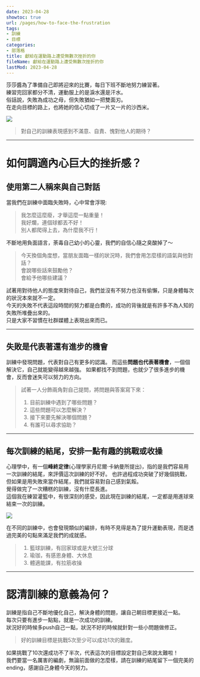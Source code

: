 ```yaml
---
date: 2023-04-28
showtoc: true
url: /pages/how-to-face-the-frustration
tags:
- 訓練
- 目標
categories:
- 部落格
title: 獻給在運動路上遭受無數次挫折的你
fileName: 獻給在運動路上遭受無數次挫折的你
lastMod: 2023-04-28
---
```

莎莎醬為了準備自己即將迎來的比賽，每日下班不斷地努力練習著。   
練習完回家都分不清，運動服上的是淚水還是汗水。  
俗話說，失敗為成功之母，但失敗猶如一把雙面刃。  
在走向目標的路上，也將她的信心切成了一片又一片的沙西米。  

![](https://cdn.jsdelivr.net/gh/xiang0805/blogimage@main/img/%e7%8d%bb%e7%b5%a6%e5%9c%a8%e9%81%8b%e5%8b%95%e8%b7%af%e4%b8%8a-1.jpeg)

> 對自己的訓練表現感到不滿意、自責、愧對他人的期待？
---

# 如何調適內心巨大的挫折感？

## 使用第二人稱來與自己對話

當我們在訓練中面臨失敗時，心中常會浮現:  
> 我怎麼這麼廢，才舉這麼一點重量！  
> 我好爛，連個球都丟不好！  
> 別人都爬得上去，為什麼我不行！  

不斷地用負面語言，荼毒自己幼小的心靈，我們的自信心隨之臭酸掉了～    
> 今天換個角度想，當朋友面臨一樣的狀況時，我們會用怎麼樣的語氣與他對話？  
> 會說哪些話來鼓勵他？  
> 會給予他哪些建議？

試著用對待他人的態度來對待自己，我們並沒有不努力也沒有偷懶，只是身體每次的狀況本來就不一定。  
今天的失敗不代表這段時間的努力都是白費的，成功的背後就是有許多不為人知的失敗所堆疊出來的。  
只是大家不習慣在社群媒體上表現出來而已。

---

## 失敗是代表著還有進步的機會

訓練中發現問題，代表對自己有更多的認識。
而這些**問題也代表著機會**，一個個解決它，自己就能變得越來越強。
如果都找不到問題，也就少了很多進步的機會，反而會迷失可以努力的方向。
> 試著一人分飾兩角對自己提問，將問題與答案寫下來：  
> 1. 目前訓練中遇到了哪些問題？ 
> 2. 這些問題可以怎麼解決？  
> 3. 接下來要先解決哪個問題？  
> 4. 有誰可以尋求協助？

---

## 每次訓練的結尾，安排一點有趣的挑戰或收操

心理學中，有一個**峰終定律**(心理學家丹尼爾·卡納曼所提出)，指的是我們容易用一次訓練的結尾，來評價這次訓練的好不好。
也許過程成功突破了好幾個挑戰，但如果是用失敗來當作結尾，我們就容易對自己感到氣餒。  
覺得做完了一次糟糕的訓練，沒有什麼長進。  
這個我在練習灌籃中，有很深刻的感受，因此現在訓練的結尾，一定都是用進球來結束一次的訓練。  

![](https://cdn.jsdelivr.net/gh/xiang0805/blogimage@main/img/%e7%8d%bb%e7%b5%a6%e5%9c%a8%e9%81%8b%e5%8b%95%e8%b7%af%e4%b8%8a-2.jpeg)

在不同的訓練中，也會發現類似的編排，有時不見得是為了提升運動表現，而是透過完美的句點來滿足我們的成就感。
> 1. 籃球訓練，有回家球或是大號三分球
> 2. 瑜珈，有感恩身體、大休息
> 3. 體適能課，有拉筋收操

---

# 認清訓練的意義為何？

訓練是指自己不斷地優化自己，解決身體的問題，讓自己朝目標更接近一點。   
每次只要有進步一點點，就是一次成功的訓練。     
狀況好的時候多push自己一點，狀況不好的時候就針對一些小問題做修正。    

>好的訓練目標是挑戰5次至少可以成功1次的難度。  

如果挑戰了10次還成功不了半次，代表這次的目標設定對自己來說太難啦！  
我們要當一名厲害的編劇，無論前面做的怎麼樣，請在訓練的結尾留下一個完美的ending，感謝自己身體今天的努力。


